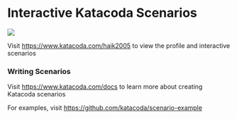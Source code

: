 # Interactive Katacoda Scenarios

[![](http://shields.katacoda.com/katacoda/haik2005/count.svg)](https://www.katacoda.com/haik2005 "Get your profile on Katacoda.com")

Visit https://www.katacoda.com/haik2005 to view the profile and interactive scenarios

### Writing Scenarios
Visit https://www.katacoda.com/docs to learn more about creating Katacoda scenarios

For examples, visit https://github.com/katacoda/scenario-example
